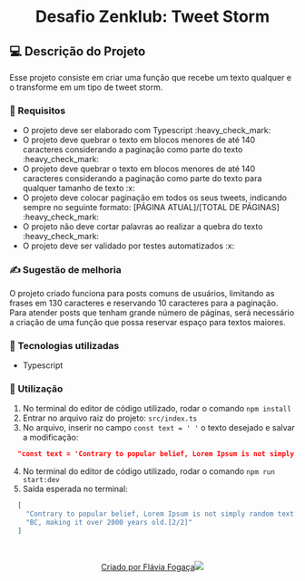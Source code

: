 <h1 align="center"> Desafio Zenklub: Tweet Storm </h1>

## 💻 Descrição do Projeto

Esse projeto consiste em criar uma função que recebe um texto qualquer e o transforme em
um tipo de tweet storm.

### 📝 Requisitos

<ul>
  <li>O projeto deve ser elaborado com Typescript :heavy_check_mark:</li> 
  <li>O projeto deve quebrar o texto em blocos menores de até 140 caracteres considerando a paginação como parte do texto :heavy_check_mark:</li>
  <li>O projeto deve quebrar o texto em blocos menores de até 140 caracteres considerando a paginação como parte do texto para qualquer tamanho de texto :x:</li>
  <li>O projeto deve colocar paginação em todos os seus tweets, indicando sempre no seguinte formato: [PÁGINA ATUAL]/[TOTAL DE PÁGINAS] :heavy_check_mark:</li>
  <li>O projeto não deve cortar palavras ao realizar a quebra do texto :heavy_check_mark:</li> 
  <li>O projeto deve ser validado por testes automatizados :x:</li>
</ul>

### ✍ Sugestão de melhoria

O projeto criado funciona para posts comuns de usuários, limitando as frases em 130 caracteres e reservando 10 caracteres para a paginação. Para atender posts que tenham grande número de páginas, será necessário a criação de uma função que possa reservar espaço para textos maiores. 

### 🚀 Tecnologias utilizadas 

<ul>
    <li>Typescript
</ul>

### 📣 Utilização

1. No terminal do editor de código utilizado, rodar o comando `npm install`
2. Entrar no arquivo raiz do projeto: `src/index.ts`
3. No arquivo, inserir no campo `const text = ' '` o texto desejado e salvar a modificação:

```json
  "const text = 'Contrary to popular belief, Lorem Ipsum is not simply random text. It has roots in a piece of classical Latin literature from 45 BC, making it over 2000 years old.'"
```

4. No terminal do editor de código utilizado, rodar o comando `npm run start:dev`
5. Saída esperada no terminal: 

```json 
  [
    "Contrary to popular belief, Lorem Ipsum is not simply random text. It has roots in a piece of classical Latin literature from 45 [1/2]",
    "BC, making it over 2000 years old.[2/2]"
  ]
```
</br>
<p align="center">
  <a href="https://github.com/flaviafogaca">Criado por Flávia Fogaça<img src="https://github.githubassets.com/images/icons/emoji/octocat.png"></a>
</p>